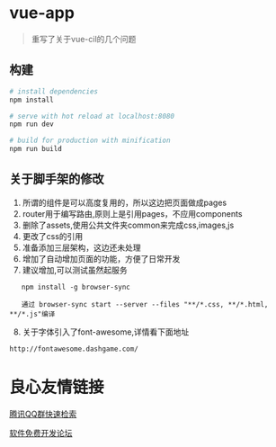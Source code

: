 # vue-app

> 重写了关于vue-cil的几个问题

## 构建

``` bash
# install dependencies
npm install

# serve with hot reload at localhost:8080
npm run dev

# build for production with minification
npm run build

```
## 关于脚手架的修改
1. 所谓的组件是可以高度复用的，所以这边把页面做成pages
2. router用于编写路由,原则上是引用pages，不应用components
3. 删除了assets,使用公共文件夹common来完成css,images,js
4. 更改了css的引用
5. 准备添加三层架构，这边还未处理
6. 增加了自动增加页面的功能，方便了日常开发
7. 建议增加,可以测试虽然起服务

```
   npm install -g browser-sync 
``` 
``` 
   通过 browser-sync start --server --files "**/*.css, **/*.html, **/*.js"编译
```
8. 关于字体引入了font-awesome,详情看下面地址
```
http://fontawesome.dashgame.com/
```

 # 良心友情链接

[腾讯QQ群快速检索](http://u.720life.cn/s/8cf73f7c)

[软件免费开发论坛](http://u.720life.cn/s/bbb01dc0)